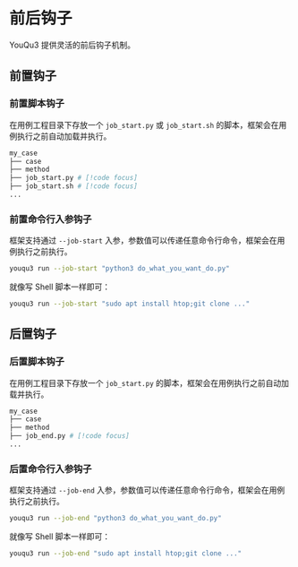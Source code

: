# 前后钩子

YouQu3 提供灵活的前后钩子机制。

## 前置钩子

### 前置脚本钩子

在用例工程目录下存放一个 `job_start.py` 或 `job_start.sh` 的脚本，框架会在用例执行之前自动加载并执行。

```bash
my_case
├── case
├── method
├── job_start.py # [!code focus]
├── job_start.sh # [!code focus]
...
```

### 前置命令行入参钩子

框架支持通过 `--job-start` 入参，参数值可以传递任意命令行命令，框架会在用例执行之前执行。

```bash
youqu3 run --job-start "python3 do_what_you_want_do.py"
```

就像写 Shell 脚本一样即可：

```bash
youqu3 run --job-start "sudo apt install htop;git clone ..."
```

## 后置钩子

### 后置脚本钩子

在用例工程目录下存放一个 `job_start.py` 的脚本，框架会在用例执行之前自动加载并执行。

```bash
my_case
├── case
├── method
├── job_end.py # [!code focus]
...
```

### 后置命令行入参钩子

框架支持通过 `--job-end` 入参，参数值可以传递任意命令行命令，框架会在用例执行之前执行。

```bash
youqu3 run --job-end "python3 do_what_you_want_do.py"
```

就像写 Shell 脚本一样即可：

```bash
youqu3 run --job-end "sudo apt install htop;git clone ..."
```

## 